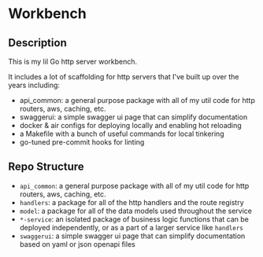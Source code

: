 # Workbench

## Description

This is my lil Go http server workbench.

It includes a lot of scaffolding for http servers that I've built up over the years including:

- api_common: a general purpose package with all of my util code for http routers, aws, caching, etc.
- swaggerui: a simple swagger ui page that can simplify documentation
- docker & air configs for deploying locally and enabling hot reloading
- a Makefile with a bunch of useful commands for local tinkering
- go-tuned pre-commit hooks for linting

## Repo Structure

- `api_common`: a general purpose package with all of my util code for http routers, aws, caching, etc.
- `handlers`: a package for all of the http handlers and the route registry
- `model`: a package for all of the data models used throughout the service
- `*-service`: an isolated package of business logic functions that can be deployed independently, or as a part of a larger service like `handlers`
- `swaggerui`: a simple swagger ui page that can simplify documentation based on yaml or json openapi files
